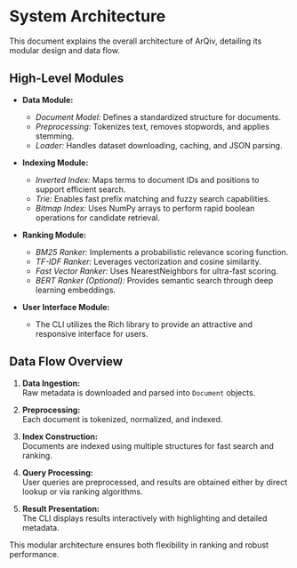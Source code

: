 # System Architecture

This document explains the overall architecture of ArQiv, detailing its modular design and data flow.

## High-Level Modules

- **Data Module:**  
  - *Document Model:* Defines a standardized structure for documents.
  - *Preprocessing:* Tokenizes text, removes stopwords, and applies stemming.
  - *Loader:* Handles dataset downloading, caching, and JSON parsing.

- **Indexing Module:**  
  - *Inverted Index:* Maps terms to document IDs and positions to support efficient search.
  - *Trie:* Enables fast prefix matching and fuzzy search capabilities.
  - *Bitmap Index:* Uses NumPy arrays to perform rapid boolean operations for candidate retrieval.

- **Ranking Module:**  
  - *BM25 Ranker:* Implements a probabilistic relevance scoring function.
  - *TF-IDF Ranker:* Leverages vectorization and cosine similarity.
  - *Fast Vector Ranker:* Uses NearestNeighbors for ultra-fast scoring.
  - *BERT Ranker (Optional):* Provides semantic search through deep learning embeddings.

- **User Interface Module:**  
  - The CLI utilizes the Rich library to provide an attractive and responsive interface for users.

## Data Flow Overview

1. **Data Ingestion:**  
   Raw metadata is downloaded and parsed into `Document` objects.

2. **Preprocessing:**  
   Each document is tokenized, normalized, and indexed.

3. **Index Construction:**  
   Documents are indexed using multiple structures for fast search and ranking.

4. **Query Processing:**  
   User queries are preprocessed, and results are obtained either by direct lookup or via ranking algorithms.

5. **Result Presentation:**  
   The CLI displays results interactively with highlighting and detailed metadata.

This modular architecture ensures both flexibility in ranking and robust performance.
